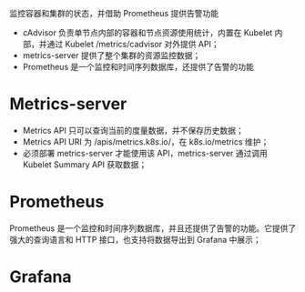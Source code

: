 
监控容器和集群的状态，并借助 Prometheus 提供告警功能

* cAdvisor 负责单节点内部的容器和节点资源使用统计，内置在 Kubelet 内部，并通过 Kubelet /metrics/cadvisor 对外提供 API；
* metrics-server 提供了整个集群的资源监控数据；
* Prometheus 是一个监控和时间序列数据库，还提供了告警的功能

# Metrics-server
* Metrics API 只可以查询当前的度量数据，并不保存历史数据；
* Metrics API URI 为 /apis/metrics.k8s.io/，在 k8s.io/metrics 维护；
* 必须部署 metrics-server 才能使用该 API，metrics-server 通过调用 Kubelet Summary API 获取数据；

# Prometheus
Prometheus 是一个监控和时间序列数据库，并且还提供了告警的功能。它提供了强大的查询语言和 HTTP 接口，也支持将数据导出到 Grafana 中展示；


# Grafana




